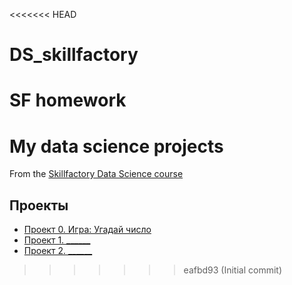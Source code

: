 <<<<<<< HEAD
# DS_skillfactory
SF homework
=======
# My data science projects
From the [Skillfactory Data Science course](https://skillfactory.ru/data-scientist-pro)

## Проекты

* [Проект 0. Игра: Угадай число](____)
* [Проект 1. ______](https://github.com/Dushka97/SkillFactory/tree/main/project_1)
* [Проект 2. ______](____)
>>>>>>> eafbd93 (Initial commit)

